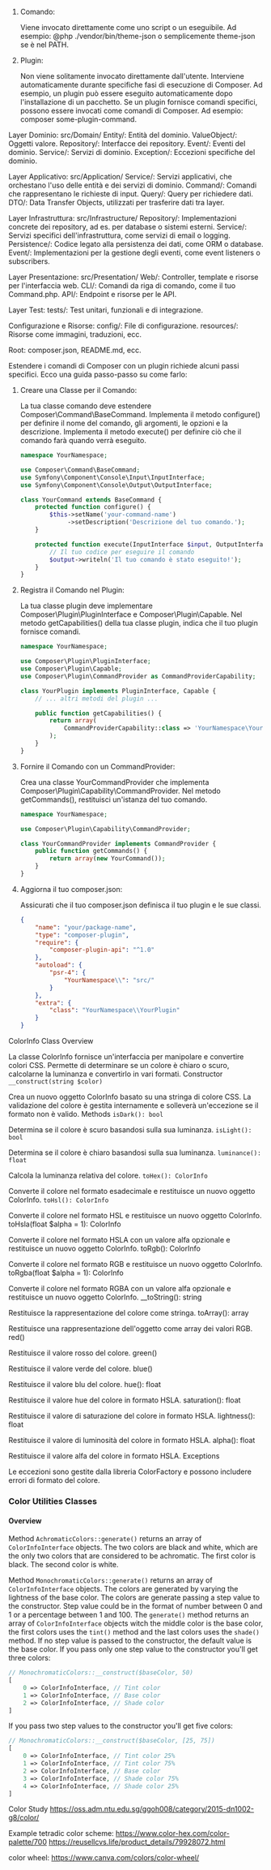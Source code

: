 
1. Comando:

   Viene invocato direttamente come uno script o un eseguibile.
   Ad esempio: @php ./vendor/bin/theme-json o semplicemente theme-json se è nel PATH.

2. Plugin:

   Non viene solitamente invocato direttamente dall'utente.
   Interviene automaticamente durante specifiche fasi di esecuzione di Composer. Ad esempio, un plugin può essere eseguito automaticamente dopo l'installazione di un pacchetto.
   Se un plugin fornisce comandi specifici, possono essere invocati come comandi di Composer. Ad esempio: composer some-plugin-command.


Layer Dominio:
    src/Domain/
        Entity/: Entità del dominio.
        ValueObject/: Oggetti valore.
        Repository/: Interfacce dei repository.
        Event/: Eventi del dominio.
        Service/: Servizi di dominio.
        Exception/: Eccezioni specifiche del dominio.

Layer Applicativo:
    src/Application/
        Service/: Servizi applicativi, che orchestano l'uso delle entità e dei servizi di dominio.
        Command/: Comandi che rappresentano le richieste di input.
        Query/: Query per richiedere dati.
        DTO/: Data Transfer Objects, utilizzati per trasferire dati tra layer.

Layer Infrastruttura:
    src/Infrastructure/
        Repository/: Implementazioni concrete dei repository, ad es. per database o sistemi esterni.
        Service/: Servizi specifici dell'infrastruttura, come servizi di email o logging.
        Persistence/: Codice legato alla persistenza dei dati, come ORM o database.
        Event/: Implementazioni per la gestione degli eventi, come event listeners o subscribers.

Layer Presentazione:
    src/Presentation/
        Web/: Controller, template e risorse per l'interfaccia web.
        CLI/: Comandi da riga di comando, come il tuo Command.php.
        API/: Endpoint e risorse per le API.

Layer Test:
    tests/: Test unitari, funzionali e di integrazione.

Configurazione e Risorse:
    config/: File di configurazione.
    resources/: Risorse come immagini, traduzioni, ecc.

Root:
    composer.json, README.md, ecc.


Estendere i comandi di Composer con un plugin richiede alcuni passi specifici. Ecco una guida passo-passo su come farlo:

1. Creare una Classe per il Comando:

   La tua classe comando deve estendere Composer\Command\BaseCommand.
   Implementa il metodo configure() per definire il nome del comando, gli argomenti, le opzioni e la descrizione.
   Implementa il metodo execute() per definire ciò che il comando farà quando verrà eseguito.

    ```php
    namespace YourNamespace;
    
    use Composer\Command\BaseCommand;
    use Symfony\Component\Console\Input\InputInterface;
    use Symfony\Component\Console\Output\OutputInterface;
    
    class YourCommand extends BaseCommand {
        protected function configure() {
            $this->setName('your-command-name')
                 ->setDescription('Descrizione del tuo comando.');
        }
    
        protected function execute(InputInterface $input, OutputInterface $output) {
            // Il tuo codice per eseguire il comando
            $output->writeln('Il tuo comando è stato eseguito!');
        }
    }
    ```

2. Registra il Comando nel Plugin:

   La tua classe plugin deve implementare Composer\Plugin\PluginInterface e Composer\Plugin\Capable.
   Nel metodo getCapabilities() della tua classe plugin, indica che il tuo plugin fornisce comandi.

    ```php
    namespace YourNamespace;
    
    use Composer\Plugin\PluginInterface;
    use Composer\Plugin\Capable;
    use Composer\Plugin\CommandProvider as CommandProviderCapability;
    
    class YourPlugin implements PluginInterface, Capable {
        // ... altri metodi del plugin ...
    
        public function getCapabilities() {
            return array(
                CommandProviderCapability::class => 'YourNamespace\YourCommandProvider',
            );
        }
    }
    ```
   
3. Fornire il Comando con un CommandProvider:

   Crea una classe YourCommandProvider che implementa Composer\Plugin\Capability\CommandProvider.
   Nel metodo getCommands(), restituisci un'istanza del tuo comando.

    ```php
    namespace YourNamespace;
    
    use Composer\Plugin\Capability\CommandProvider;
    
    class YourCommandProvider implements CommandProvider {
        public function getCommands() {
            return array(new YourCommand());
        }
    }
    ```
   
4. Aggiorna il tuo composer.json:

   Assicurati che il tuo composer.json definisca il tuo plugin e le sue classi.

    ```json
    {
        "name": "your/package-name",
        "type": "composer-plugin",
        "require": {
            "composer-plugin-api": "^1.0"
        },
        "autoload": {
            "psr-4": {
                "YourNamespace\\": "src/"
            }
        },
        "extra": {
            "class": "YourNamespace\\YourPlugin"
        }
    }
    
    ```



ColorInfo Class
Overview

La classe ColorInfo fornisce un'interfaccia per manipolare e convertire colori CSS. Permette di determinare se un colore è chiaro o scuro, calcolarne la luminanza e convertirlo in vari formati.
Constructor
`__construct(string $color)`

Crea un nuovo oggetto ColorInfo basato su una stringa di colore CSS. La validazione del colore è gestita internamente e solleverà un'eccezione se il formato non è valido.
Methods
`isDark(): bool`

Determina se il colore è scuro basandosi sulla sua luminanza.
`isLight(): bool`

Determina se il colore è chiaro basandosi sulla sua luminanza.
`luminance(): float`

Calcola la luminanza relativa del colore.
`toHex(): ColorInfo`

Converte il colore nel formato esadecimale e restituisce un nuovo oggetto ColorInfo.
`toHsl(): ColorInfo`

Converte il colore nel formato HSL e restituisce un nuovo oggetto ColorInfo.
toHsla(float $alpha = 1): ColorInfo

Converte il colore nel formato HSLA con un valore alfa opzionale e restituisce un nuovo oggetto ColorInfo.
toRgb(): ColorInfo

Converte il colore nel formato RGB e restituisce un nuovo oggetto ColorInfo.
toRgba(float $alpha = 1): ColorInfo

Converte il colore nel formato RGBA con un valore alfa opzionale e restituisce un nuovo oggetto ColorInfo.
__toString(): string

Restituisce la rappresentazione del colore come stringa.
toArray(): array

Restituisce una rappresentazione dell'oggetto come array dei valori RGB.
red()

Restituisce il valore rosso del colore.
green()

Restituisce il valore verde del colore.
blue()

Restituisce il valore blu del colore.
hue(): float

Restituisce il valore hue del colore in formato HSLA.
saturation(): float

Restituisce il valore di saturazione del colore in formato HSLA.
lightness(): float

Restituisce il valore di luminosità del colore in formato HSLA.
alpha(): float

Restituisce il valore alfa del colore in formato HSLA.
Exceptions

Le eccezioni sono gestite dalla libreria ColorFactory e possono includere errori di formato del colore.


### Color Utilities Classes

#### Overview

Method `AchromaticColors::generate()` returns an array of `ColorInfoInterface` objects.
The two colors are black and white, which are the only two colors that are considered to be achromatic.
The first color is black.
The second color is white.

Method `MonochromaticColors::generate()` returns an array of `ColorInfoInterface` objects.
The colors are generated by varying the lightness of the base color.
The colors are generate passing a step value to the constructor.
Step value could be in the format of number between 0 and 1 or a percentage between 1 and 100.
The `generate()` method returns an array of `ColorInfoInterface` objects witch the middle color is the base color, the first colors uses the `tint()` method and the last colors uses the `shade()` method.
If no step value is passed to the constructor, the default value is the base color.
If you pass only one step value to the constructor you'll get three colors:

```php
// MonochromaticColors::__construct($baseColor, 50)
[
    0 => ColorInfoInterface, // Tint color
    1 => ColorInfoInterface, // Base color
    2 => ColorInfoInterface, // Shade color
]
```

If you pass two step values to the constructor you'll get five colors:

```php
// MonochromaticColors::__construct($baseColor, [25, 75])
[
    0 => ColorInfoInterface, // Tint color 25%
    1 => ColorInfoInterface, // Tint color 75%
    2 => ColorInfoInterface, // Base color
    3 => ColorInfoInterface, // Shade color 75%
    4 => ColorInfoInterface, // Shade color 25%
]
```

Color Study https://oss.adm.ntu.edu.sg/ggoh008/category/2015-dn1002-g8/color/

Example tetradic color scheme: https://www.color-hex.com/color-palette/700
https://reusellcvs.life/product_details/79928072.html

color wheel: https://www.canva.com/colors/color-wheel/